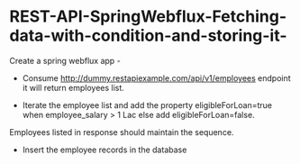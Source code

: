 # REST-API-SpringWebflux-Fetching-data-with-condition-and-storing-it-
Create a spring webflux app -

* Consume http://dummy.restapiexample.com/api/v1/employees endpoint it will return employees list.

* Iterate the employee list and add the property eligibleForLoan=true when employee_salary > 1 Lac else add eligibleForLoan=false.


Employees listed in response should maintain the sequence.

* Insert the employee records in the database
